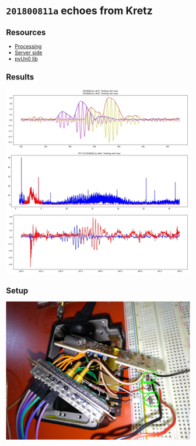 # `201800811a` echoes from Kretz

## Resources

* [Processing](/include/images/kretzaw145ba/20180811a/20180811a-Processing.ipynb)
* [Server side](/include/images/kretzaw145ba/20180811a/20180811a-Server.ipynb)
* [pyUn0 lib](/include/images/kretzaw145ba/20180811a/pyUn0.py)

## Results

![](/include/images/kretzaw145ba/20180811a/20180811a-3first-lines.jpg)
![](/include/images/kretzaw145ba/20180811a/20180811a-3first-lines-fft.jpg)
![](/include/images/kretzaw145ba/20180811a/20180811a-3first-lines-rawsignal.jpg)

## Setup

![](/include/images/kretzaw145ba/20180811a/P_20180811_190929.jpg)

